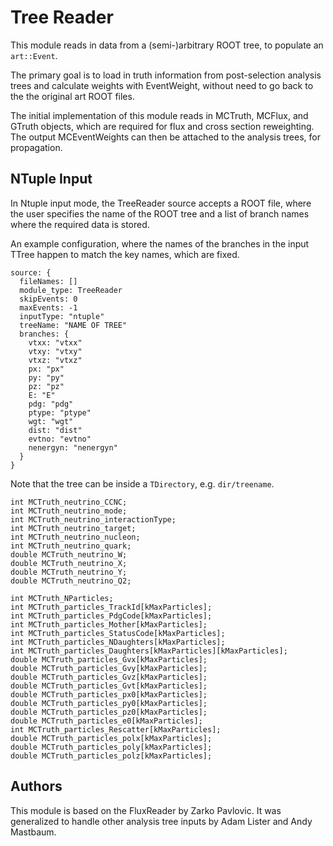 Tree Reader
===========
This module reads in data from a (semi-)arbitrary ROOT tree, to populate
an `art::Event`.

The primary goal is to load in truth information from post-selection analysis
trees and calculate weights with EventWeight, without need to go back to the
the original art ROOT files.

The initial implementation of this module reads in MCTruth, MCFlux, and GTruth
objects, which are required for flux and cross section reweighting. The output
MCEventWeights can then be attached to the analysis trees, for propagation.

NTuple Input
------------
In Ntuple input mode, the TreeReader source accepts a ROOT file, where the
user specifies the name of the ROOT tree and a list of branch names where the
required data is stored.

An example configuration, where the names of the branches in the input TTree
happen to match the key names, which are fixed.

    source: {
      fileNames: []
      module_type: TreeReader
      skipEvents: 0
      maxEvents: -1
      inputType: "ntuple"
      treeName: "NAME OF TREE"
      branches: {
        vtxx: "vtxx"
        vtxy: "vtxy"
        vtxz: "vtxz"
        px: "px"
        py: "py"
        pz: "pz"
        E: "E"
        pdg: "pdg"
        ptype: "ptype"
        wgt: "wgt"
        dist: "dist"
        evtno: "evtno"
        nenergyn: "nenergyn"
      }
    }

Note that the tree can be inside a `TDirectory`, e.g. `dir/treename`.


    int MCTruth_neutrino_CCNC;
    int MCTruth_neutrino_mode;
    int MCTruth_neutrino_interactionType;
    int MCTruth_neutrino_target;
    int MCTruth_neutrino_nucleon;
    int MCTruth_neutrino_quark;
    double MCTruth_neutrino_W;
    double MCTruth_neutrino_X;
    double MCTruth_neutrino_Y;
    double MCTruth_neutrino_Q2;

    int MCTruth_NParticles;
    int MCTruth_particles_TrackId[kMaxParticles];
    int MCTruth_particles_PdgCode[kMaxParticles];
    int MCTruth_particles_Mother[kMaxParticles];
    int MCTruth_particles_StatusCode[kMaxParticles];
    int MCTruth_particles_NDaughters[kMaxParticles];
    int MCTruth_particles_Daughters[kMaxParticles][kMaxParticles];
    double MCTruth_particles_Gvx[kMaxParticles];
    double MCTruth_particles_Gvy[kMaxParticles];
    double MCTruth_particles_Gvz[kMaxParticles];
    double MCTruth_particles_Gvt[kMaxParticles];
    double MCTruth_particles_px0[kMaxParticles];
    double MCTruth_particles_py0[kMaxParticles];
    double MCTruth_particles_pz0[kMaxParticles];
    double MCTruth_particles_e0[kMaxParticles];
    int MCTruth_particles_Rescatter[kMaxParticles];
    double MCTruth_particles_polx[kMaxParticles];
    double MCTruth_particles_poly[kMaxParticles];
    double MCTruth_particles_polz[kMaxParticles];

Authors
-------
This module is based on the FluxReader by Zarko Pavlovic. It was generalized
to handle other analysis tree inputs by Adam Lister and Andy Mastbaum.

